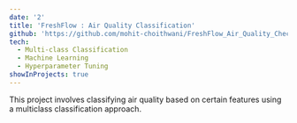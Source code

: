 ```yaml
---
date: '2'
title: 'FreshFlow : Air Quality Classification'
github: 'https://github.com/mohit-choithwani/FreshFlow_Air_Quality_Check'
tech:
  - Multi-class Classification
  - Machine Learning
  - Hyperparameter Tuning
showInProjects: true
---
```


This project involves classifying air quality based on certain features using a multiclass classification approach.
